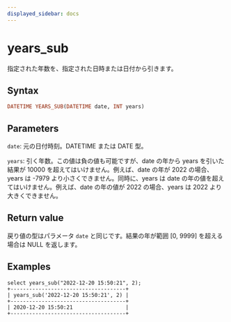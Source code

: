 ```yaml
---
displayed_sidebar: docs
---
```


# years_sub

指定された年数を、指定された日時または日付から引きます。

## Syntax

```Haskell
DATETIME YEARS_SUB(DATETIME date, INT years)
```

## Parameters

`date`: 元の日付時刻。DATETIME または DATE 型。

`years`: 引く年数。この値は負の値も可能ですが、date の年から years を引いた結果が 10000 を超えてはいけません。例えば、date の年が 2022 の場合、years は -7979 より小さくできません。同時に、years は date の年の値を超えてはいけません。例えば、date の年の値が 2022 の場合、years は 2022 より大きくできません。

## Return value

戻り値の型はパラメータ `date` と同じです。結果の年が範囲 [0, 9999] を超える場合は NULL を返します。

## Examples

```Plain Text
select years_sub("2022-12-20 15:50:21", 2);
+-------------------------------------+
| years_sub('2022-12-20 15:50:21', 2) |
+-------------------------------------+
| 2020-12-20 15:50:21                 |
+-------------------------------------+
```
